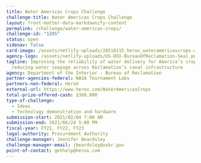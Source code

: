```yaml
---
title: Water Americas Crops Challenge
challenge-title: Water Americas Crops Challenge
layout: front-matter-data-markdownify-content
permalink: /challenge/water-americas-crops/
challenge-id: "1205"
status: open
sidenav: false
card-image: /assets/netlify-uploads/20210115_herox_wateramericascrops-challenge_3-logo_challengegov-sized.jpg
agency-logo: /assets/netlify-uploads/US-DOI-BureauOfReclamation-Seal.png
tagline: Improving the reliability of water delivery for America’s crops by
  reducing water seepage across Reclamation’s canal infrastructure
agency: Department of the Interior - Bureau of Reclamation
partner-agencies-federal: NASA Tournament Labs
partners-non-federal: HeroX
external-url: https://www.herox.com/WaterAmericasCrops
total-prize-offered-cash: $360,000
type-of-challenge:
  - Ideas
  - Technology demonstration and hardware
submission-start: 2021/02/04 7:00 AM
submission-end: 2021/06/24 5:00 PM
fiscal-year: FY21, FY22, FY23
legal-authority: Procurement Authority
challenge-manager: Jennifer Beardsley
challenge-manager-email: jbeardsley@usbr.gov
point-of-contact: gethelp@herox.com
---
```

